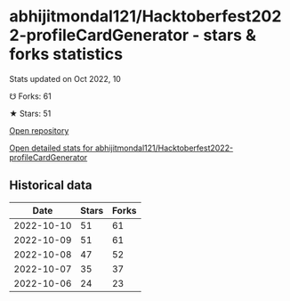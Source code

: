 # abhijitmondal121/Hacktoberfest2022-profileCardGenerator - stars & forks statistics

Stats updated on Oct 2022, 10

☋ Forks: 61

★ Stars: 51

[Open repository](https://github.com/abhijitmondal121/Hacktoberfest2022-profileCardGenerator)

[Open detailed stats for abhijitmondal121/Hacktoberfest2022-profileCardGenerator](https://reviewgithub.com/rep/abhijitmondal121/Hacktoberfest2022-profileCardGenerator)

## Historical data
| Date | Stars | Forks |
|------|-------|-------|
| 2022-10-10 | 51 | 61 | 
| 2022-10-09 | 51 | 61 | 
| 2022-10-08 | 47 | 52 | 
| 2022-10-07 | 35 | 37 | 
| 2022-10-06 | 24 | 23 | 


